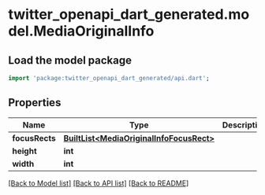 # twitter_openapi_dart_generated.model.MediaOriginalInfo

## Load the model package
```dart
import 'package:twitter_openapi_dart_generated/api.dart';
```

## Properties
Name | Type | Description | Notes
------------ | ------------- | ------------- | -------------
**focusRects** | [**BuiltList&lt;MediaOriginalInfoFocusRect&gt;**](MediaOriginalInfoFocusRect.md) |  | [optional] 
**height** | **int** |  | 
**width** | **int** |  | 

[[Back to Model list]](../README.md#documentation-for-models) [[Back to API list]](../README.md#documentation-for-api-endpoints) [[Back to README]](../README.md)


